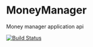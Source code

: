 # MoneyManager
Money manager application api


[![Build Status](https://dev.azure.com/bhagavan44/MoneyManager/_apis/build/status/Image%20Pipeline?branchName=master)](https://dev.azure.com/bhagavan44/MoneyManager/_build/latest?definitionId=9&branchName=master)